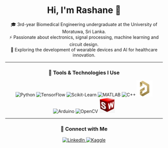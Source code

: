<h1 align="center">Hi, I'm Rashane 👋</h1>

<p align="center">
🎓 3rd-year Biomedical Engineering undergraduate at the University of Moratuwa, Sri Lanka. <br>
⚡ Passionate about electronics, signal processing, machine learning and circuit design. <br>
🧠 Exploring the development of wearable devices and AI for healthcare innovation.
</p>

---

<h3 align="center">🧰 Tools & Technologies I Use</h3>

<p align="center">
  <img src="https://cdn.jsdelivr.net/gh/devicons/devicon/icons/python/python-original.svg" width="50" height="50" alt="Python"/>
  <img src="https://cdn.jsdelivr.net/gh/devicons/devicon/icons/tensorflow/tensorflow-original.svg" width="50" height="50" alt="TensorFlow"/>
  <img src="https://cdn.jsdelivr.net/gh/devicons/devicon/icons/scikitlearn/scikitlearn-original.svg" width="50" height="50" alt="Scikit-Learn"/>
  <img src="https://cdn.jsdelivr.net/gh/devicons/devicon/icons/matlab/matlab-original.svg" width="50" height="50" alt="MATLAB"/>
  <img src="https://cdn.jsdelivr.net/gh/devicons/devicon/icons/cplusplus/cplusplus-original.svg" width="50" height="50" alt="C++"/>
  <img src="./assets/altium-designer.png" width="50" height="50" alt="Altium Designer"/>
  <img src="https://cdn.jsdelivr.net/gh/devicons/devicon/icons/arduino/arduino-original.svg" width="50" height="50" alt="Arduino"/>
  <img src="https://cdn.jsdelivr.net/gh/devicons/devicon/icons/opencv/opencv-original.svg" width="50" height="50" alt="OpenCV"/>
  <img src="./assets/solidworks_logo2.png" width="50" height="50" alt="SolidWorks"/>
</p>

---

<h3 align="center">🤝 Connect with Me</h3>

<p align="center">
  <a href="https://www.linkedin.com/in/rashane-fernando/" target="_blank">
    <img src="https://cdn.jsdelivr.net/gh/devicons/devicon/icons/linkedin/linkedin-original.svg" width="50" height="50" alt="LinkedIn"/>
  </a>
  <a href="https://www.kaggle.com/rashanefernando" target="_blank">
    <img src="https://cdn.jsdelivr.net/gh/devicons/devicon/icons/kaggle/kaggle-original.svg" width="50" height="50" alt="Kaggle"/>
  </a>
</p>
